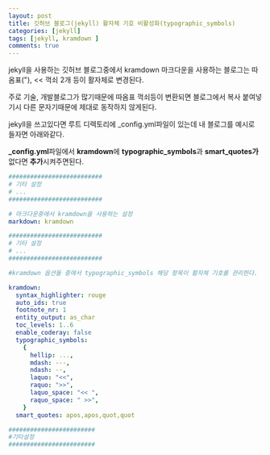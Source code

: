 ```yaml
---
layout: post
title: 깃허브 블로그(jekyll) 활자체 기호 비활성화(typographic_symbols)
categories: [jekyll]
tags: [jekyll, kramdown ]
comments: true
---
```


jekyll을 사용하는 깃허브 블로그중에서 kramdown 마크다운을 사용하는 블로그는 따옴표("), << 꺽쇠 2개 등이 활자체로 변경된다.

주로 기술, 개발블로그가 많기때문에 따옴표 꺽쇠등이 변환되면 블로그에서 복사 붙여넣기시 다른 문자기때문에 제대로 동작하지 않게된다.

jekyll을 쓰고있다면 루트 디렉토리에 _config.yml파일이 있는데 내 블로그를 예시로 들자면 아래와같다.

**_config.yml**파일에서 **kramdown**에 **typographic_symbols**과 **smart_quotes가** 없다면 **추가**시켜주면된다.

```yaml
##########################
# 기타 설정
# ...
##########################

# 마크다운중에서 kramdown을 사용하는 설정
markdown: kramdown

##########################
# 기타 설정
# ...
##########################

#kramdown 옵션들 중에서 typographic_symbols 해당 항목이 활자체 기호를 관리한다.

kramdown:
  syntax_highlighter: rouge
  auto_ids: true
  footnote_nr: 1
  entity_output: as_char
  toc_levels: 1..6
  enable_coderay: false
  typographic_symbols:
    {
      hellip: ...,
      mdash: ---,
      ndash: --,
      laquo: "<<",
      raquo: ">>",
      laquo_space: "<< ",
      raquo_space: " >>",
    }
  smart_quotes: apos,apos,quot,quot

########################
#기타설정
########################
```
